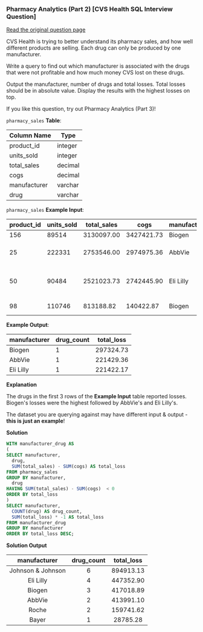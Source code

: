 ### Pharmacy Analytics (Part 2) [CVS Health SQL Interview Question]


<a href="https://datalemur.com/questions/non-profitable-drugs">Read the original question page</a>

CVS Health is trying to better understand its pharmacy sales, and how well different products are selling. Each drug can only be produced by one manufacturer.

Write a query to find out which manufacturer is associated with the drugs that were not profitable and how much money CVS lost on these drugs. 

Output the manufacturer, number of drugs and total losses. Total losses should be in absolute value. Display the results with the highest losses on top.

If you like this question, try out Pharmacy Analytics (Part 3)!

`pharmacy_sales` **Table**:

| **Column Name** | **Type** |
|-----------------|----------|
| product_id      | integer  |
| units_sold      | integer  |
| total_sales     | decimal  |
| cogs            | decimal  |
| manufacturer    | varchar  |
| drug            | varchar  |

`pharmacy_sales` **Example Input**:

| **product_id** | **units_sold** | **total_sales** | **cogs**   | **manufacturer** | **drug**                  |
|----------------|----------------|-----------------|------------|------------------|---------------------------|
| 156            | 89514          | 3130097.00      | 3427421.73 | Biogen           | Acyclovir                 |
| 25             | 222331         | 2753546.00      | 2974975.36 | AbbVie           | Lamivudine and Zidovudine |
| 50             | 90484          | 2521023.73      | 2742445.90 | Eli Lilly        | Dermasorb TA Complete Kit |
| 98             | 110746         | 813188.82       | 140422.87  | Biogen           | Medi-Chord                |

**Example Output**:

| **manufacturer** | **drug_count** | **total_loss** |
|------------------|----------------|----------------|
| Biogen           | 1              | 297324.73      |
| AbbVie           | 1              | 221429.36      |
| Eli Lilly        | 1              | 221422.17      |

**Explanation**

The drugs in the first 3 rows of the **Example Input** table reported losses. Biogen's losses were the highest followed by AbbVie's and Eli Lilly's.

The dataset you are querying against may have different input & output - **this is just an example**!

**Solution**

```sql
WITH manufacturer_drug AS
(
SELECT manufacturer,
  drug,
  SUM(total_sales) - SUM(cogs) AS total_loss
FROM pharmacy_sales
GROUP BY manufacturer, 
  drug
HAVING SUM(total_sales) - SUM(cogs)  < 0
ORDER BY total_loss
)
SELECT manufacturer,
  COUNT(drug) AS drug_count,
  SUM(total_loss) * -1 AS total_loss
FROM manufacturer_drug
GROUP BY manufacturer
ORDER BY total_loss DESC;
```

**Solution Output**

|  **manufacturer** | **drug_count** | **total_loss** |
|:-----------------:|:--------------:|:--------------:|
| Johnson & Johnson | 6              | 894913.13      |
| Eli Lilly         | 4              | 447352.90      |
| Biogen            | 3              | 417018.89      |
| AbbVie            | 2              | 413991.10      |
| Roche             | 2              | 159741.62      |
| Bayer             | 1              | 28785.28       |